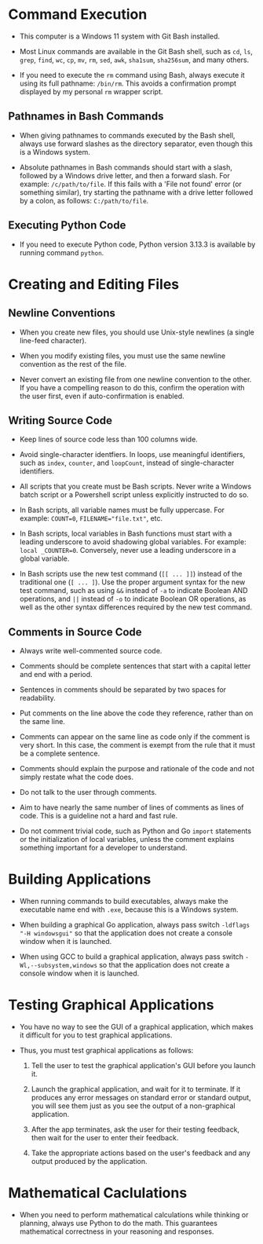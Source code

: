 # Command Execution

- This computer is a Windows 11 system with Git Bash installed.

- Most Linux commands are available in the Git Bash shell, such as `cd`, `ls`, `grep`, `find`, `wc`,
  `cp`, `mv`, `rm`, `sed`, `awk`, `sha1sum`, `sha256sum`, and many others.

- If you need to execute the `rm` command using Bash, always execute it using its full pathname:
  `/bin/rm`.  This avoids a confirmation prompt displayed by my personal `rm` wrapper script.


## Pathnames in Bash Commands

- When giving pathnames to commands executed by the Bash shell, always use forward slashes as the
  directory separator, even though this is a Windows system.

- Absolute pathnames in Bash commands should start with a slash, followed by a Windows drive letter,
  and then a forward slash. For example: `/c/path/to/file`.  If this fails with a 'File not found'
  error (or something similar), try starting the pathname with a drive letter followed by a colon,
  as follows: `C:/path/to/file`.


## Executing Python Code

- If you need to execute Python code, Python version 3.13.3 is available by running command
  `python`.


# Creating and Editing Files

## Newline Conventions

- When you create new files, you should use Unix-style newlines (a single line-feed character).

- When you modify existing files, you must use the same newline convention as the rest of the file.

- Never convert an existing file from one newline convention to the other.  If you have a compelling
  reason to do this, confirm the operation with the user first, even if auto-confirmation is
  enabled.


## Writing Source Code

- Keep lines of source code less than 100 columns wide.

- Avoid single-character identfiers.  In loops, use meaningful identifiers, such as `index`,
  `counter`, and `loopCount`, instead of single-character identifiers.

- All scripts that you create must be Bash scripts.  Never write a Windows batch script or a
  Powershell script unless explicitly instructed to do so.

- In Bash scripts, all variable names must be fully uppercase.  For example: `COUNT=0`,
  `FILENAME="file.txt"`, etc.

- In Bash scripts, local variables in Bash functions must start with a leading underscore to avoid
  shadowing global variables.  For example: `local _COUNTER=0`.  Conversely, never use a leading
  underscore in a global variable.

- In Bash scripts use the new test command (`[[ ... ]]`) instead of the traditional one (`[ ... ]`).
  Use the proper argument syntax for the new test command, such as using `&&` instead of `-a` to
  indicate Boolean AND operations, and `||` instead of `-o` to indicate Boolean OR operations, as
  well as the other syntax differences required by the new test command.


## Comments in Source Code

- Always write well-commented source code.

- Comments should be complete sentences that start with a capital letter and end with a period.

- Sentences in comments should be separated by two spaces for readability.

- Put comments on the line above the code they reference, rather than on the same line.

- Comments can appear on the same line as code only if the comment is very short.  In this case, the
  comment is exempt from the rule that it must be a complete sentence.

- Comments should explain the purpose and rationale of the code and not simply restate what the code
  does.

- Do not talk to the user through comments.

- Aim to have nearly the same number of lines of comments as lines of code.  This is a guideline not
  a hard and fast rule.

- Do not comment trivial code, such as Python and Go `import` statements or the initialization of
  local variables, unless the comment explains something important for a developer to understand.


# Building Applications

- When running commands to build executables, always make the executable name end with `.exe`,
  because this is a Windows system.

- When building a graphical Go application, always pass switch `-ldflags "-H windowsgui"` so that
  the application does not create a console window when it is launched.

- When using GCC to build a graphical application, always pass switch `-Wl,--subsystem,windows` so
  that the application does not create a console window when it is launched.


# Testing Graphical Applications

- You have no way to see the GUI of a graphical application, which makes it difficult for you to
  test graphical applications.

- Thus, you must test graphical applications as follows:

  1. Tell the user to test the graphical application's GUI before you launch it.

  2. Launch the graphical application, and wait for it to terminate.  If it produces any error
     messages on standard error or standard output, you will see them just as you see the output of
     a non-graphical application.

  3. After the app terminates, ask the user for their testing feedback, then wait for the user to
     enter their feedback.

  4. Take the appropriate actions based on the user's feedback and any output produced by the
     application.


# Mathematical Caclulations

- When you need to perform mathematical calculations while thinking or planning, always use Python
  to do the math.  This guarantees mathematical correctness in your reasoning and responses.
